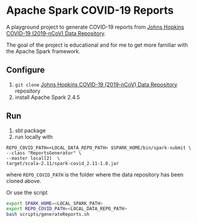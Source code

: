 # Apache Spark COVID-19 Reports

A playground project to generate COVID-19 reports from
[Johns Hopkins COVID-19 (2019-nCoV) Data Repository](https://github.com/CSSEGISandData/COVID-19).

The goal of the project is educational and for me to get more familiar with the Apache Spark framework.


## Configure
1. `git clone` [Johns Hopkins COVID-19 (2019-nCoV) Data Repository](https://github.com/CSSEGISandData/COVID-19) repository
2. install Apache Spark 2.4.5

## Run
1. sbt package
2. run locally with

```
REPO_COVID_PATH=<LOCAL_DATA_REPO_PATH> $SPARK_HOME/bin/spark-submit \
--class "ReportsGenerator" \
--master local[2]  \
target/scala-2.11/spark-covid_2.11-1.0.jar
``` 

where `REPO_COVID_PATH` is the folder where the data repository has been cloned above.

Or use the script
```bash
export SPARK_HOME=<LOCAL_SPARK_PATH>
export REPO_COVID_PATH=<LOCAL_DATA_REPO_PATH>
bash scripts/generateReports.sh
```